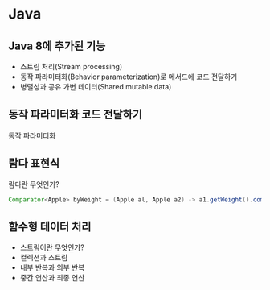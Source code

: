 Java
====

Java 8에 추가된 기능
-------------------

* 스트림 처리(Stream processing) 
* 동작 파라미터화(Behavior parameterization)로 메서드에 코드 전달하기
* 병렬성과 공유 가변 데이터(Shared mutable data)

동작 파라미터화 코드 전달하기
---------------------------

동작 파라미터화

람다 표현식
----------

람다란 무엇인가?

```java
Comparator<Apple> byWeight = (Apple al, Apple a2) -> a1.getWeight().compareTo(a2.getWeight());
```

함수형 데이터 처리
-----------------

* 스트림이란 무엇인가?
* 컬렉션과 스트림
* 내부 반복과 외부 반복
* 중간 연산과 최종 연산